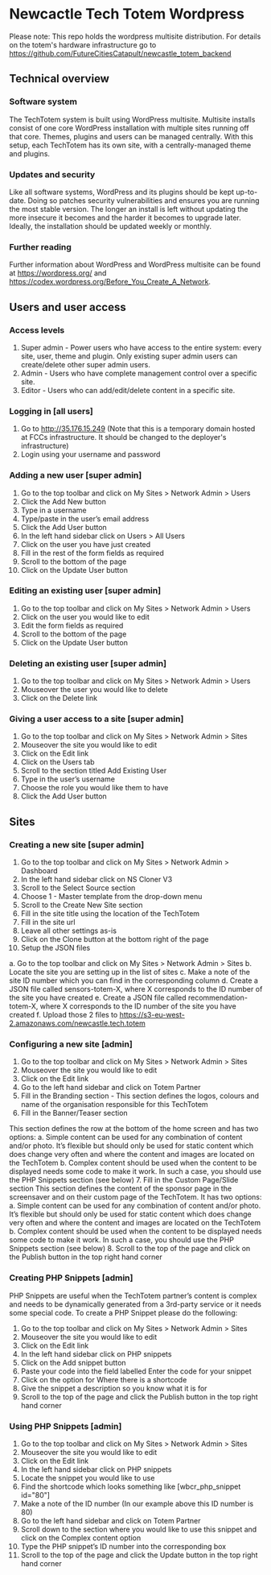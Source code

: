 # Newcactle Tech Totem Wordpress 

Please note: This repo holds the wordpress multisite distribution. For details on the totem's hardware infrastructure go to https://github.com/FutureCitiesCatapult/newcastle_totem_backend


## Technical overview
### Software system
The TechTotem system is built using WordPress multisite. Multisite installs consist of one core WordPress installation with multiple sites running off that core. Themes, plugins and users can be managed centrally. With this setup, each TechTotem has its own site, with a centrally-managed theme and plugins.

### Updates and security
Like all software systems, WordPress and its plugins should be kept up-to-date. Doing so patches security vulnerabilities and ensures you are running the most stable version. The longer an install is left without updating the more insecure it becomes and the harder it becomes to upgrade later. Ideally, the installation should be updated weekly or monthly.

### Further reading
Further information about WordPress and WordPress multisite can be found at https://wordpress.org/ and https://codex.wordpress.org/Before_You_Create_A_Network.


## Users and user access
### Access levels

1.	Super admin - Power users who have access to the entire system: every site, user, theme and plugin. Only existing super admin users can create/delete other super admin users.
2.	Admin - Users who have complete management control over a specific site.
3.	Editor - Users who can add/edit/delete content in a specific site.

### Logging in [all users]
1.	Go to http://35.176.15.249 (Note that this is a temporary domain hosted at FCCs infrastructure. It should be changed to the deployer's infrastructure)
2.	Login using your username and password

### Adding a new user [super admin]
1.	Go to the top toolbar and click on My Sites > Network Admin > Users
2.	Click the Add New button
3.	Type in a username
4.	Type/paste in the user’s email address
5.	Click the Add User button
6.	In the left hand sidebar click on Users > All Users
7.	Click on the user you have just created
8.	Fill in the rest of the form fields as required
9.	Scroll to the bottom of the page
10.	Click on the Update User button


### Editing an existing user [super admin]
1.	Go to the top toolbar and click on My Sites > Network Admin > Users
2.	Click on the user you would like to edit
3.	Edit the form fields as required
4.	Scroll to the bottom of the page
5.	Click on the Update User button


### Deleting an existing user [super admin]
1.	Go to the top toolbar and click on My Sites > Network Admin > Users
2.	Mouseover the user you would like to delete
3.	Click on the Delete link


### Giving a user access to a site [super admin]
1.	Go to the top toolbar and click on My Sites > Network Admin > Sites
2.	Mouseover the site you would like to edit
3.	Click on the Edit link
4.	Click on the Users tab
5.	Scroll to the section titled Add Existing User
6.	Type in the user’s username
7.	Choose the role you would like them to have
8.	Click the Add User button


 

## Sites

### Creating a new site [super admin]

1.	Go to the top toolbar and click on My Sites > Network Admin > Dashboard
2.	In the left hand sidebar click on NS Cloner V3
3.	Scroll to the Select Source section
4.	Choose 1 - Master template from the drop-down menu
5.	Scroll to the Create New Site section
6.	Fill in the site title using the location of the TechTotem
7.	Fill in the site url
8.	Leave all other settings as-is
9.	Click on the Clone button at the bottom right of the page
10.	Setup the JSON files

a.	Go to the top toolbar and click on My Sites > Network Admin > Sites
b.	Locate the site you are setting up in the list of sites
c.	Make a note of the site ID number which you can find in the corresponding column
d.	Create a JSON file called sensors-totem-X, where X corresponds to the ID number of the site you have created
e.	Create a JSON file called recommendation-totem-X, where X corresponds to the ID number of the site you have created
f.	Upload those 2 files to https://s3-eu-west-2.amazonaws.com/newcastle.tech.totem


### Configuring a new site [admin]
1.	Go to the top toolbar and click on My Sites > Network Admin > Sites
2.	Mouseover the site you would like to edit
3.	Click on the Edit link
4.	Go to the left hand sidebar and click on Totem Partner
5.	Fill in the Branding section - This section defines the logos, colours and name of the organisation responsible for this TechTotem
6.	Fill in the Banner/Teaser section

This section defines the row at the bottom of the home screen and has two options:
a.	Simple content can be used for any combination of content and/or photo. It’s flexible but should only be used for static content which does change very often and where the content and images are located on the TechTotem
b.	Complex content should be used when the content to be displayed needs some code to make it work. In such a case, you should use the PHP Snippets section (see below) 
7.	Fill in the Custom Page/Slide section
This section defines the content of the sponsor page in the screensaver and on their custom page of the TechTotem. It has two options:
a.	Simple content can be used for any combination of content and/or photo. It’s flexible but should only be used for static content which does change very often and where the content and images are located on the TechTotem
b.	Complex content should be used when the content to be displayed needs some code to make it work. In such a case, you should use the PHP Snippets section (see below) 
8.	Scroll to the top of the page and click on the Publish button in the top right hand corner


### Creating PHP Snippets [admin]
PHP Snippets are useful when the TechTotem partner’s content is complex and needs to be dynamically generated from a 3rd-party service or it needs some special code. To create a PHP Snippet please do the following:

1.	Go to the top toolbar and click on My Sites > Network Admin > Sites
2.	Mouseover the site you would like to edit
3.	Click on the Edit link
4.	In the left hand sidebar click on PHP snippets
5.	Click on the Add snippet button
6.	Paste your code into the field labelled Enter the code for your snippet
7.	Click on the option for Where there is a shortcode
8.	Give the snippet a description so you know what it is for
9.	Scroll to the top of the page and click the Publish button in the top right hand corner


### Using PHP Snippets [admin]
1.	Go to the top toolbar and click on My Sites > Network Admin > Sites
2.	Mouseover the site you would like to edit
3.	Click on the Edit link
4.	In the left hand sidebar click on PHP snippets
5.	Locate the snippet you would like to use
6.	Find the shortcode which looks something like [wbcr_php_snippet id="80"]
7.	Make a note of the ID number (In our example above this ID number is 80)
8.	Go to the left hand sidebar and click on Totem Partner
9.	Scroll down to the section where you would like to use this snippet and click on the Complex content option
10.	Type the PHP snippet’s ID number into the corresponding box
11.	Scroll to the top of the page and click the Update button in the top right hand corner
